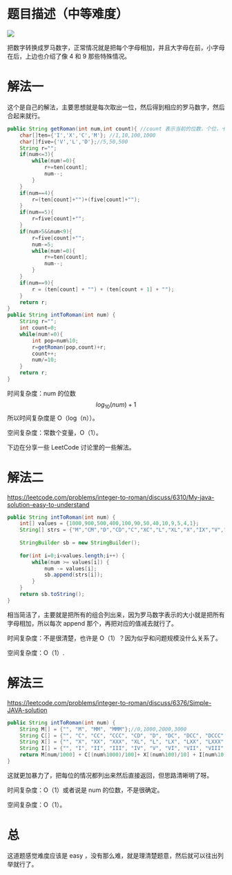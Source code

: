 # 题目描述（中等难度）

![](http://windliang.oss-cn-beijing.aliyuncs.com/12_1.jpg)

把数字转换成罗马数字，正常情况就是把每个字母相加，并且大字母在前，小字母在后，上边也介绍了像 4 和 9 那些特殊情况。

# 解法一

这个是自己的解法，主要思想就是每次取出一位，然后得到相应的罗马数字，然后合起来就行。

```java
public String getRoman(int num,int count){ //count 表示当前的位数，个位，十位...
    char[]ten={'I','X','C','M'}; //1,10,100,1000
    char[]five={'V','L','D'};//5,50,500
    String r="";
    if(num<=3){
        while(num!=0){
            r+=ten[count];
            num--;
        }
    }
    if(num==4){
        r=(ten[count]+"")+(five[count]+"");
    }
    if(num==5){
        r=five[count]+"";
    }
    if(num>5&&num<9){
        r=five[count]+"";
        num-=5;
        while(num!=0){
            r+=ten[count];
            num--;
        }
    }
    if(num==9){
        r = (ten[count] + "") + (ten[count + 1] + "");
    }
    return r;
}
public String intToRoman(int num) {
    String r="";
    int count=0;
    while(num!=0){
        int pop=num%10;
        r=getRoman(pop,count)+r;
        count++;
        num/=10;
    }
    return r;
}
```

时间复杂度：num 的位数 $$log_{10}(num)+1$$所以时间复杂度是 O（log（n））。

空间复杂度：常数个变量，O（1）。

下边在分享一些 LeetCode 讨论里的一些解法。

# 解法二

https://leetcode.com/problems/integer-to-roman/discuss/6310/My-java-solution-easy-to-understand

```java
public String intToRoman(int num) {
    int[] values = {1000,900,500,400,100,90,50,40,10,9,5,4,1};
    String[] strs = {"M","CM","D","CD","C","XC","L","XL","X","IX","V","IV","I"};
    
    StringBuilder sb = new StringBuilder();
    
    for(int i=0;i<values.length;i++) {
        while(num >= values[i]) {
            num -= values[i];
            sb.append(strs[i]);
        }
    }
    return sb.toString();
}
```

相当简洁了，主要就是把所有的组合列出来，因为罗马数字表示的大小就是把所有字母相加，所以每次 append 那个，再把对应的值减去就行了。

时间复杂度：不是很清楚，也许是 O（1）？因为似乎和问题规模没什么关系了。

空间复杂度：O（1）.

# 解法三

https://leetcode.com/problems/integer-to-roman/discuss/6376/Simple-JAVA-solution

```java
public String intToRoman(int num) {
    String M[] = {"", "M", "MM", "MMM"};//0,1000,2000,3000
    String C[] = {"", "C", "CC", "CCC", "CD", "D", "DC", "DCC", "DCCC", "CM"};//0,100,200,300...
    String X[] = {"", "X", "XX", "XXX", "XL", "L", "LX", "LXX", "LXXX", "XC"};//0,10,20,30...
    String I[] = {"", "I", "II", "III", "IV", "V", "VI", "VII", "VIII", "IX"};//0,1,2,3...
    return M[num/1000] + C[(num%1000)/100]+ X[(num%100)/10] + I[num%10];
}
```

这就更加暴力了，把每位的情况都列出来然后直接返回，但思路清晰明了呀。

时间复杂度：O（1）或者说是 num 的位数，不是很确定。

空间复杂度：O（1）。

# 总

这道题感觉难度应该是 easy ，没有那么难，就是理清楚题意，然后就可以往出列举就行了。

